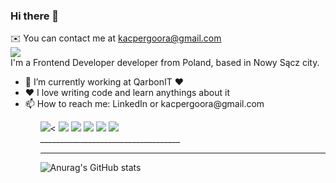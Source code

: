 ### Hi there 👋
✉️ You can contact me at kacpergoora@gmail.com </br>
![](https://komarev.com/ghpvc/?username=kacpergora)</br>
I'm a Frontend Developer developer from Poland, based in Nowy Sącz city.</br>
<ul>
<li>🔭 I’m currently working at QarbonIT ❤️</li>
<li>❤️ I love writing code and learn anythings about it</li>
<li>📫 How to reach me: LinkedIn or kacpergoora@gmail.com</li>
<ul>

<div>
	<a href="https://developer.mozilla.org/en-US/docs/Web/JavaScript"><img src='https://img.shields.io/badge/JavaScript-323330?style=for-the-badge&logo=javascript&logoColor=F7DF1E'></img></a><
	<a href="https://developer.mozilla.org/en-US/docs/Web/html"><img src='https://img.shields.io/badge/HTML5-E34F26?style=for-the-badge&logo=html5&logoColor=white'></img></a>
	<a href='https://developer.mozilla.org/en-US/docs/Web/css'><img src='https://img.shields.io/badge/css3-%231572B6.svg?style=for-the-badge&logo=css3&logoColor=white'/><a/>
	<a href='https://reactjs.org/'><img src='https://img.shields.io/badge/react-%2320232a.svg?style=for-the-badge&logo=react&logoColor=%2361DAFB'/></a>
	<img src='https://img.shields.io/badge/typescript-%23007ACC.svg?style=for-the-badge&logo=typescript&logoColor=white'/>
	<img src='https://img.shields.io/badge/react_native-%2320232a.svg?style=for-the-badge&logo=react&logoColor=%2361DAFB'/>
	
</div>
___________________________________

	
___________________________________
![Anurag's GitHub stats](https://github-readme-stats.vercel.app/api?username=kacpergora&count_private=true&show_icons=true&theme=radical)
